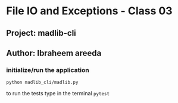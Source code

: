 # File IO and Exceptions - Class 03 
## Project: madlib-cli 
## Author: Ibraheem areeda
###  initialize/run the application
```
python madlib_cli/madlib.py
```
to run the tests type in the terminal `pytest`

